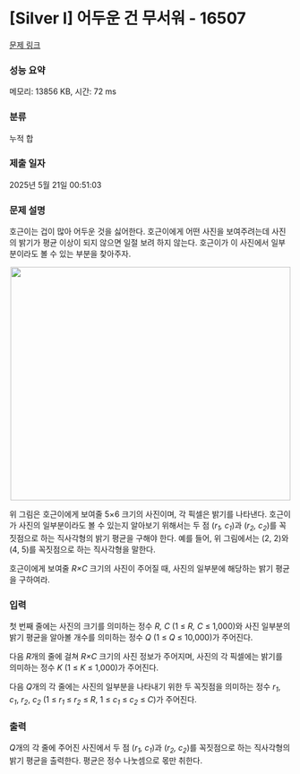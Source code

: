 # [Silver I] 어두운 건 무서워 - 16507 

[문제 링크](https://www.acmicpc.net/problem/16507) 

### 성능 요약

메모리: 13856 KB, 시간: 72 ms

### 분류

누적 합

### 제출 일자

2025년 5월 21일 00:51:03

### 문제 설명

<p>호근이는 겁이 많아 어두운 것을 싫어한다. 호근이에게 어떤 사진을 보여주려는데 사진의 밝기가 평균 이상이 되지 않으면 일절 보려 하지 않는다. 호근이가 이 사진에서 일부분이라도 볼 수 있는 부분을 찾아주자.</p>

<p style="text-align: center;"><img alt="" src="https://upload.acmicpc.net/3fc4373e-edcf-45ea-a8af-5bde582612e3/-/preview/" style="height: 417px; width: 500px;"></p>

<p>위 그림은 호근이에게 보여줄 5×6 크기의 사진이며, 각 픽셀은 밝기를 나타낸다. 호근이가 사진의 일부분이라도 볼 수 있는지 알아보기 위해서는 두 점 (<em>r<sub>1</sub>, c<sub>1</sub></em>)과 (<em>r<sub>2</sub>, c<sub>2</sub></em>)를 꼭짓점으로 하는 직사각형의 밝기 평균을 구해야 한다. 예를 들어, 위 그림에서는 (2, 2)와 (4, 5)를 꼭짓점으로 하는 직사각형을 말한다.</p>

<p>호근이에게 보여줄 <em>R×C</em> 크기의 사진이 주어질 때, 사진의 일부분에 해당하는 밝기 평균을 구하여라.</p>

### 입력 

 <p>첫 번째 줄에는 사진의 크기를 의미하는 정수 <em>R, C</em> (1 ≤ <em>R, C</em> ≤ 1,000)와 사진 일부분의 밝기 평균을 알아볼 개수를 의미하는 정수 <em>Q</em> (1 ≤ <em>Q</em> ≤ 10,000)가 주어진다.</p>

<p>다음 <em>R</em>개의 줄에 걸쳐 <em>R×C</em> 크기의 사진 정보가 주어지며, 사진의 각 픽셀에는 밝기를 의미하는 정수 <em>K</em> (1 ≤ <em>K</em> ≤ 1,000)가 주어진다.</p>

<p>다음 <em>Q</em>개의 각 줄에는 사진의 일부분을 나타내기 위한 두 꼭짓점을 의미하는 정수 <em>r<sub>1</sub></em>, <em>c<sub>1</sub></em>, <em>r<sub>2</sub></em>, <em>c<sub>2</sub></em> (1 ≤ <em>r<sub>1</sub></em> ≤ <em>r<sub>2</sub></em> ≤ <em>R</em>, 1 ≤ <em>c<sub>1</sub></em> ≤ <em>c<sub>2</sub></em> ≤ <em>C</em>)가 주어진다.</p>

### 출력 

 <p><em>Q</em>개의 각 줄에 주어진 사진에서 두 점 (<em>r<sub>1</sub>, c<sub>1</sub></em>)과 (<em>r<sub>2</sub>, c<sub>2</sub></em>)를 꼭짓점으로 하는 직사각형의 밝기 평균을 출력한다. 평균은 정수 나눗셈으로 몫만 취한다.</p>

